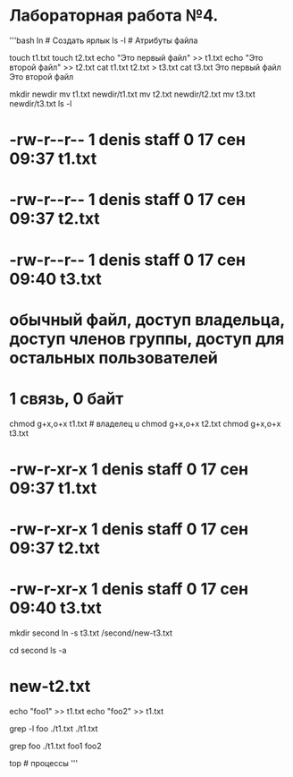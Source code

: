 # Лабораторная работа №4.

'''bash
ln       # Создать ярлык
ls -l    # Атрибуты файла

touch t1.txt
touch t2.txt
echo "Это первый файл" >> t1.txt
echo "Это второй файл" >> t2.txt
cat t1.txt t2.txt > t3.txt
cat t3.txt
Это первый файл
Это второй файл

mkdir newdir
mv t1.txt newdir/t1.txt
mv t2.txt newdir/t2.txt
mv t3.txt newdir/t3.txt
ls -l

# -rw-r--r--  1 denis  staff   0 17 сен 09:37 t1.txt
# -rw-r--r--  1 denis  staff   0 17 сен 09:37 t2.txt
# -rw-r--r--  1 denis  staff   0 17 сен 09:40 t3.txt
# обычный файл, доступ владельца, доступ членов группы, доступ для остальных пользователей 
# 1 связь, 0 байт

chmod g+x,o+x t1.txt # владелец u
chmod g+x,o+x t2.txt
chmod g+x,o+x t3.txt

# -rw-r-xr-x  1 denis  staff   0 17 сен 09:37 t1.txt
# -rw-r-xr-x  1 denis  staff   0 17 сен 09:37 t2.txt
# -rw-r-xr-x  1 denis  staff   0 17 сен 09:40 t3.txt

mkdir second
ln -s t3.txt /second/new-t3.txt

cd second
ls -a 
# new-t2.txt

echo "foo1" >> t1.txt 
echo "foo2" >> t1.txt

grep -l foo ./t1.txt 
./t1.txt

grep foo ./t1.txt 
foo1
foo2


top # процессы
'''

